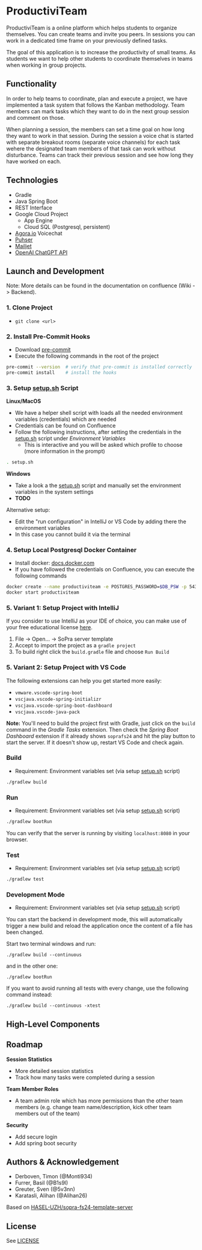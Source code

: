 # ProductiviTeam

ProductiviTeam is a online platform which helps students to organize
themselves. You can create teams and invite you peers. In sessions you can work
in a dedicated time frame on your previously defined tasks.

The goal of this application is to increase the productivity of small teams. As
students we want to help other students to coordinate themselves in teams when
working in group projects.

## Functionality

In order to help teams to coordinate, plan and execute a project, we have
implemented a task system that follows the Kanban methodology. Team members can
mark tasks which they want to do in the next group session and comment on
those.

When planning a session, the members can set a time goal on how long they want
to work in that session. During the session a voice chat is started with
separate breakout rooms (separate voice channels) for each task wehere the
designated team members of that task can work without disturbance. Teams can
track their previous session and see how long they have worked on each.

## Technologies

- Gradle
- Java Spring Boot
- REST Interface
- Google Cloud Project
  - App Engine
  - Cloud SQL (Postgresql, persistent)
- [Agora.io](https://www.agora.io/en/) Voicechat
- [Puhser](https://pusher.com/)
- [Mailjet](https://www.mailjet.com/)
- [OpenAI ChatGPT
  API](https://openai.com/index/introducing-chatgpt-and-whisper-apis/)

## Launch and Development

Note: More details can be found in the documentation on confluence (Wiki ->
Backend).

### 1. Clone Project

- `git clone <url>`

### 2. Install Pre-Commit Hooks

- Download [pre-commit](https://pre-commit.com/)
- Execute the following commands in the root of the project

```bash
pre-commit --version  # verify that pre-commit is installed correctly
pre-commit install    # install the hooks
```

### 3. Setup [setup.sh](setup.sh) Script

**Linux/MacOS**

- We have a helper shell script with loads all the needed environment variables
  (credentials) which are needed
- Credentials can be found on Confluence
- Follow the following instructions, after setting the credentials in the
  [setup.sh](setup.sh) script under *Environment Variables*
  - This is interactive and you will be asked which profile to choose (more
    information in the prompt)

```bash
. setup.sh
```

**Windows**

- Take a look a the [setup.sh](setup.sh) script and manually set the
  environment variables in the system settings
- **TODO**

Alternative setup:

- Edit the "run configuration" in IntelliJ or VS Code by adding there the
  environment variables
- In this case you cannot build it via the terminal

### 4. Setup Local Postgresql Docker Container

- Install docker: [docs.docker.com](https://docs.docker.com/engine/install/)
- If you have followed the credentials on Confluence, you can execute the
  following commands

```bash
docker create --name productiviteam -e POSTGRES_PASSWORD=$DB_PSW -p 5432:5432 postgres:11.5-alpine
docker start productiviteam
```

### 5. Variant 1: Setup Project with IntelliJ

If you consider to use IntelliJ as your IDE of choice, you can make use of your
free educational license
[here](https://www.jetbrains.com/community/education/#students).

1. File -> Open... -> SoPra server template
1. Accept to import the project as a `gradle project`
1. To build right click the `build.gradle` file and choose `Run Build`

### 5. Variant 2: Setup Project with VS Code

The following extensions can help you get started more easily:

- `vmware.vscode-spring-boot`
- `vscjava.vscode-spring-initializr`
- `vscjava.vscode-spring-boot-dashboard`
- `vscjava.vscode-java-pack`

**Note:** You'll need to build the project first with Gradle, just click on the
`build` command in the _Gradle Tasks_ extension. Then check the _Spring Boot
Dashboard_ extension if it already shows `soprafs24` and hit the play button to
start the server. If it doesn't show up, restart VS Code and check again.

### Build

- Requirement: Environment variables set (via setup [setup.sh](setup.sh)
  script)

```bash
./gradlew build
```

### Run

- Requirement: Environment variables set (via setup [setup.sh](setup.sh)
  script)

```bash
./gradlew bootRun
```

You can verify that the server is running by visiting `localhost:8080` in your
browser.

### Test

- Requirement: Environment variables set (via setup [setup.sh](setup.sh)
  script)

```bash
./gradlew test
```

### Development Mode

- Requirement: Environment variables set (via setup [setup.sh](setup.sh)
  script)

You can start the backend in development mode, this will automatically trigger
a new build and reload the application once the content of a file has been
changed.

Start two terminal windows and run:

`./gradlew build --continuous`

and in the other one:

`./gradlew bootRun`

If you want to avoid running all tests with every change, use the following command instead:

`./gradlew build --continuous -xtest`

## High-Level Components

## Roadmap

**Session Statistics**

- More detailed session statistics
- Track how many tasks were completed during a session

**Team Member Roles**

- A team admin role which has more permissions than the other team members
  (e.g. change team name/description, kick other team members out of the team)

**Security**

- Add secure login
- Add spring boot security

## Authors & Acknowledgement

- Derboven, Timon (@Monti934)
- Furrer, Basil (@B1s9l)
- Greuter, Sven (@5v3nn)
- Karatasli, Alihan (@Alihan26)

Based on
[HASEL-UZH/sopra-fs24-template-server](https://github.com/HASEL-UZH/sopra-fs24-template-server)

## License

See [LICENSE](./LICENSE)

